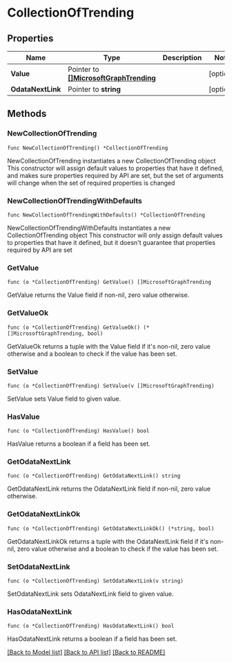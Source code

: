 # CollectionOfTrending

## Properties

Name | Type | Description | Notes
------------ | ------------- | ------------- | -------------
**Value** | Pointer to [**[]MicrosoftGraphTrending**](MicrosoftGraphTrending.md) |  | [optional] 
**OdataNextLink** | Pointer to **string** |  | [optional] 

## Methods

### NewCollectionOfTrending

`func NewCollectionOfTrending() *CollectionOfTrending`

NewCollectionOfTrending instantiates a new CollectionOfTrending object
This constructor will assign default values to properties that have it defined,
and makes sure properties required by API are set, but the set of arguments
will change when the set of required properties is changed

### NewCollectionOfTrendingWithDefaults

`func NewCollectionOfTrendingWithDefaults() *CollectionOfTrending`

NewCollectionOfTrendingWithDefaults instantiates a new CollectionOfTrending object
This constructor will only assign default values to properties that have it defined,
but it doesn't guarantee that properties required by API are set

### GetValue

`func (o *CollectionOfTrending) GetValue() []MicrosoftGraphTrending`

GetValue returns the Value field if non-nil, zero value otherwise.

### GetValueOk

`func (o *CollectionOfTrending) GetValueOk() (*[]MicrosoftGraphTrending, bool)`

GetValueOk returns a tuple with the Value field if it's non-nil, zero value otherwise
and a boolean to check if the value has been set.

### SetValue

`func (o *CollectionOfTrending) SetValue(v []MicrosoftGraphTrending)`

SetValue sets Value field to given value.

### HasValue

`func (o *CollectionOfTrending) HasValue() bool`

HasValue returns a boolean if a field has been set.

### GetOdataNextLink

`func (o *CollectionOfTrending) GetOdataNextLink() string`

GetOdataNextLink returns the OdataNextLink field if non-nil, zero value otherwise.

### GetOdataNextLinkOk

`func (o *CollectionOfTrending) GetOdataNextLinkOk() (*string, bool)`

GetOdataNextLinkOk returns a tuple with the OdataNextLink field if it's non-nil, zero value otherwise
and a boolean to check if the value has been set.

### SetOdataNextLink

`func (o *CollectionOfTrending) SetOdataNextLink(v string)`

SetOdataNextLink sets OdataNextLink field to given value.

### HasOdataNextLink

`func (o *CollectionOfTrending) HasOdataNextLink() bool`

HasOdataNextLink returns a boolean if a field has been set.


[[Back to Model list]](../README.md#documentation-for-models) [[Back to API list]](../README.md#documentation-for-api-endpoints) [[Back to README]](../README.md)


